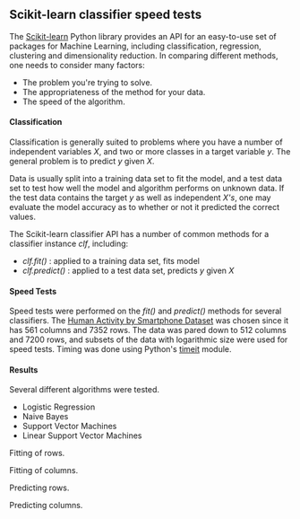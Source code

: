 ## Scikit-learn classifier speed tests

The [Scikit-learn](http://scikit-learn.org/stable/index.html) Python library provides an API for an easy-to-use set of packages for Machine Learning, including classification, regression, clustering and dimensionality reduction.  In comparing different methods, one needs to consider many factors:

+ The problem you're trying to solve.
+ The appropriateness of the method for your data.
+ The speed of the algorithm.

#### Classification
Classification is generally suited to problems where you have a number of independent variables *X*, and two or more classes in a target variable *y*.  The general problem is to predict *y* given *X*.  

Data is usually split into a training data set to fit the model, and a test data set to test how well the model and algorithm performs on unknown data.  If the test data contains the target *y* as well as independent *X's*, one may evaluate the model accuracy as to whether or not it predicted the correct values.

The Scikit-learn classifier API has a number of common methods for a classifier instance *clf*, including:
+ *clf.fit()* : applied to a training data set, fits model
+ *clf.predict()* : applied to a test data set, predicts *y* given *X*

#### Speed Tests
Speed tests were performed on the *fit()* and *predict()* methods for several classifiers.  The [Human Activity by Smartphone Dataset]() was chosen since it has 561 columns and 7352 rows.  The data was pared down to 512 columns and 7200 rows, and subsets of the data with logarithmic size were used for speed tests.  Timing was done using Python's [timeit]() module.

#### Results
Several different algorithms were tested.
+ Logistic Regression
+ Naive Bayes
+ Support Vector Machines
+ Linear Support Vector Machines

Fitting of rows.

Fitting of columns.

Predicting rows.

Predicting columns.


